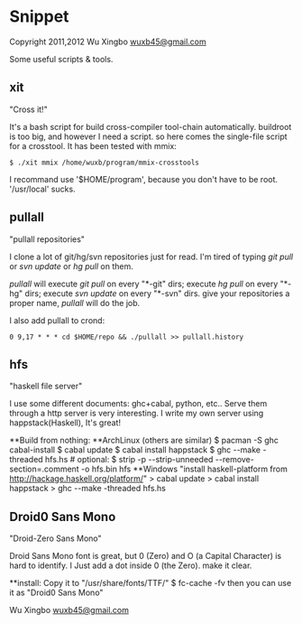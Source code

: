 Snippet
=======
Copyright 2011,2012 Wu Xingbo <wuxb45@gmail.com>

Some useful scripts & tools.


xit
--------
"Cross it!"

It's a bash script for build cross-compiler tool-chain automatically.
buildroot is too big, and however I need a script. so here comes the
single-file script for a crosstool.
It has been tested with mmix:

    $ ./xit mmix /home/wuxb/program/mmix-crosstools

I recommand use '$HOME/program', because you don't have to be root.
'/usr/local' sucks.


pullall
--------
"pullall repositories"

I clone a lot of git/hg/svn repositories just for read.
I'm tired of typing *git pull* or *svn update* or *hg pull* on them.

*pullall* will execute *git pull* on every "\*-git" dirs;
execute *hg pull* on every "\*-hg" dirs;
execute *svn update* on every "\*-svn" dirs.
give your repositories a proper name, *pullall* will do the job.

I also add pullall to crond:

    0 9,17 * * * cd $HOME/repo && ./pullall >> pullall.history

hfs
--------
"haskell file server"

I use some different documents: ghc+cabal, python, etc..
Serve them through a http server is very interesting.
I write my own server using happstack(Haskell), It's great!

**Build from nothing:
**ArchLinux (others are similar)
    $ pacman -S ghc cabal-install
    $ cabal update
    $ cabal install happstack
    $ ghc --make -threaded hfs.hs
    # optional:
    $ strip -p --strip-unneeded --remove-section=.comment -o hfs.bin hfs
**Windows
    "install haskell-platform from http://hackage.haskell.org/platform/"
    > cabal update
    > cabal install happstack
    > ghc --make -threaded hfs.hs

Droid0 Sans Mono
--------
"Droid-Zero Sans Mono"

Droid Sans Mono font is great, but 0 (Zero) and O (a Capital Character)
is hard to identify. I Just add a dot inside 0 (the Zero). make it clear.

**install:
    Copy it to "/usr/share/fonts/TTF/"
    $ fc-cache -fv
    then you can use it as "Droid0 Sans Mono"

Wu Xingbo <wuxb45@gmail.com>

